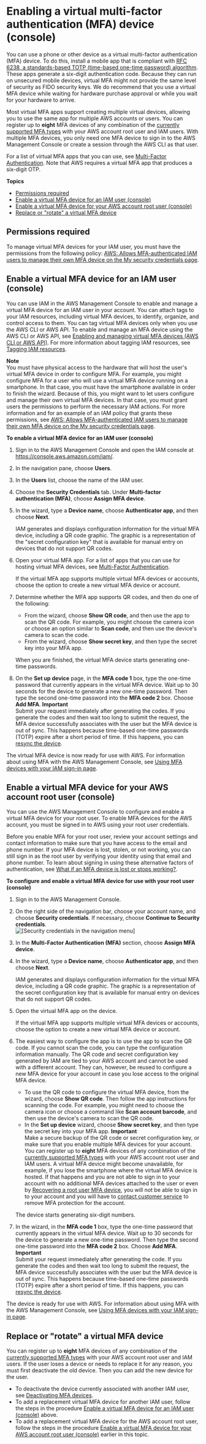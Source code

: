 # Enabling a virtual multi\-factor authentication \(MFA\) device \(console\)<a name="id_credentials_mfa_enable_virtual"></a>

You can use a phone or other device as a virtual multi\-factor authentication \(MFA\) device\. To do this, install a mobile app that is compliant with [RFC 6238, a standards\-based TOTP \(time\-based one\-time password\) algorithm](https://datatracker.ietf.org/doc/html/rfc6238)\. These apps generate a six\-digit authentication code\. Because they can run on unsecured mobile devices, virtual MFA might not provide the same level of security as FIDO security keys\. We do recommend that you use a virtual MFA device while waiting for hardware purchase approval or while you wait for your hardware to arrive\. 

Most virtual MFA apps support creating multiple virtual devices, allowing you to use the same app for multiple AWS accounts or users\. You can register up to **eight** MFA devices of any combination of the [currently supported MFA types](https://aws.amazon.com/iam/features/mfa/) with your AWS account root user and IAM users\. With multiple MFA devices, you only need one MFA device to sign in to the AWS Management Console or create a session through the AWS CLI as that user\.

For a list of virtual MFA apps that you can use, see [Multi\-Factor Authentication](http://aws.amazon.com/iam/details/mfa/)\. Note that AWS requires a virtual MFA app that produces a six\-digit OTP\.

**Topics**
+ [Permissions required](#mfa_enable_virtual_permissions-required)
+ [Enable a virtual MFA device for an IAM user \(console\)](#enable-virt-mfa-for-iam-user)
+ [Enable a virtual MFA device for your AWS account root user \(console\)](#enable-virt-mfa-for-root)
+ [Replace or "rotate" a virtual MFA device](#replace-virt-mfa)

## Permissions required<a name="mfa_enable_virtual_permissions-required"></a>

To manage virtual MFA devices for your IAM user, you must have the permissions from the following policy: [AWS: Allows MFA\-authenticated IAM users to manage their own MFA device on the My security credentials page](reference_policies_examples_aws_my-sec-creds-self-manage-mfa-only.md)\.

## Enable a virtual MFA device for an IAM user \(console\)<a name="enable-virt-mfa-for-iam-user"></a>

You can use IAM in the AWS Management Console to enable and manage a virtual MFA device for an IAM user in your account\. You can attach tags to your IAM resources, including virtual MFA devices, to identify, organize, and control access to them\. You can tag virtual MFA devices only when you use the AWS CLI or AWS API\. To enable and manage an MFA device using the AWS CLI or AWS API, see [Enabling and managing virtual MFA devices \(AWS CLI or AWS API\)](id_credentials_mfa_enable_cliapi.md)\. For more information about tagging IAM resources, see [Tagging IAM resources](id_tags.md)\. 

**Note**  
You must have physical access to the hardware that will host the user's virtual MFA device in order to configure MFA\. For example, you might configure MFA for a user who will use a virtual MFA device running on a smartphone\. In that case, you must have the smartphone available in order to finish the wizard\. Because of this, you might want to let users configure and manage their own virtual MFA devices\. In that case, you must grant users the permissions to perform the necessary IAM actions\. For more information and for an example of an IAM policy that grants these permissions, see [AWS: Allows MFA\-authenticated IAM users to manage their own MFA device on the My security credentials page](reference_policies_examples_aws_my-sec-creds-self-manage-mfa-only.md)\. 

**To enable a virtual MFA device for an IAM user \(console\)**

1. Sign in to the AWS Management Console and open the IAM console at [https://console\.aws\.amazon\.com/iam/](https://console.aws.amazon.com/iam/)\.

1. In the navigation pane, choose **Users**\.

1. In the **Users** list, choose the name of the IAM user\.

1. Choose the **Security Credentials** tab\. Under **Multi\-factor authentication \(MFA\)**, choose **Assign MFA device**\.

1. In the wizard, type a **Device name**, choose **Authenticator app**, and then choose **Next**\.

   IAM generates and displays configuration information for the virtual MFA device, including a QR code graphic\. The graphic is a representation of the "secret configuration key" that is available for manual entry on devices that do not support QR codes\.

1. Open your virtual MFA app\. For a list of apps that you can use for hosting virtual MFA devices, see [Multi\-Factor Authentication](http://aws.amazon.com/iam/details/mfa/)\. 

   If the virtual MFA app supports multiple virtual MFA devices or accounts, choose the option to create a new virtual MFA device or account\.

1. Determine whether the MFA app supports QR codes, and then do one of the following:
   + From the wizard, choose **Show QR code**, and then use the app to scan the QR code\. For example, you might choose the camera icon or choose an option similar to **Scan code**, and then use the device's camera to scan the code\.
   + From the wizard, choose **Show secret key**, and then type the secret key into your MFA app\.

   When you are finished, the virtual MFA device starts generating one\-time passwords\. 

1. On the **Set up device** page, in the **MFA code 1** box, type the one\-time password that currently appears in the virtual MFA device\. Wait up to 30 seconds for the device to generate a new one\-time password\. Then type the second one\-time password into the **MFA code 2** box\. Choose **Add MFA**\. 
**Important**  
Submit your request immediately after generating the codes\. If you generate the codes and then wait too long to submit the request, the MFA device successfully associates with the user but the MFA device is out of sync\. This happens because time\-based one\-time passwords \(TOTP\) expire after a short period of time\. If this happens, you can [resync the device](id_credentials_mfa_sync.md)\.

The virtual MFA device is now ready for use with AWS\. For information about using MFA with the AWS Management Console, see [Using MFA devices with your IAM sign\-in page](console_sign-in-mfa.md)\.

## Enable a virtual MFA device for your AWS account root user \(console\)<a name="enable-virt-mfa-for-root"></a>

You can use the AWS Management Console to configure and enable a virtual MFA device for your root user\. To enable MFA devices for the AWS account, you must be signed in to AWS using your root user credentials\. 

Before you enable MFA for your root user, review your account settings and contact information to make sure that you have access to the email and phone number\. If your MFA device is lost, stolen, or not working, you can still sign in as the root user by verifying your identity using that email and phone number\. To learn about signing in using these alternative factors of authentication, see [What if an MFA device is lost or stops working?](id_credentials_mfa_lost-or-broken.md)\. 

**To configure and enable a virtual MFA device for use with your root user \(console\)**

1. Sign in to the AWS Management Console\.

1. On the right side of the navigation bar, choose your account name, and choose **Security credentials**\. If necessary, choose **Continue to Security credentials**\.  
![\[Security credentials in the navigation menu\]](http://docs.aws.amazon.com/IAM/latest/UserGuide/images/security-credentials-root.shared.console.png)

1. In the **Multi\-Factor Authentication \(MFA\)** section, choose **Assign MFA device**\.

1. In the wizard, type a **Device name**, choose **Authenticator app**, and then choose **Next**\.

   IAM generates and displays configuration information for the virtual MFA device, including a QR code graphic\. The graphic is a representation of the secret configuration key that is available for manual entry on devices that do not support QR codes\.

1. Open the virtual MFA app on the device\. 

   If the virtual MFA app supports multiple virtual MFA devices or accounts, choose the option to create a new virtual MFA device or account\.

1. The easiest way to configure the app is to use the app to scan the QR code\. If you cannot scan the code, you can type the configuration information manually\. The QR code and secret configuration key generated by IAM are tied to your AWS account and cannot be used with a different account\. They can, however, be reused to configure a new MFA device for your account in case you lose access to the original MFA device\.
   + To use the QR code to configure the virtual MFA device, from the wizard, choose **Show QR code**\. Then follow the app instructions for scanning the code\. For example, you might need to choose the camera icon or choose a command like **Scan account barcode**, and then use the device's camera to scan the QR code\.
   + In the **Set up device** wizard, choose **Show secret key**, and then type the secret key into your MFA app\.
**Important**  
Make a secure backup of the QR code or secret configuration key, or make sure that you enable multiple MFA devices for your account\. You can register up to **eight** MFA devices of any combination of the [ currently supported MFA types](https://aws.amazon.com/iam/features/mfa/) with your AWS account root user and IAM users\. A virtual MFA device might become unavailable, for example, if you lose the smartphone where the virtual MFA device is hosted\. If that happens and you are not able to sign in to your account with no additional MFA devices attached to the user or even by [Recovering a root user MFA device](id_credentials_mfa_lost-or-broken.md#root-mfa-lost-or-broken), you will not be able to sign in to your account and you will have to [contact customer service](https://support.aws.amazon.com/#/contacts/aws-mfa-support) to remove MFA protection for the account\. 

   The device starts generating six\-digit numbers\.

1. In the wizard, in the **MFA code 1** box, type the one\-time password that currently appears in the virtual MFA device\. Wait up to 30 seconds for the device to generate a new one\-time password\. Then type the second one\-time password into the **MFA code 2** box\. Choose **Add MFA**\. 
**Important**  
Submit your request immediately after generating the code\. If you generate the codes and then wait too long to submit the request, the MFA device successfully associates with the user but the MFA device is out of sync\. This happens because time\-based one\-time passwords \(TOTP\) expire after a short period of time\. If this happens, you can [resync the device](id_credentials_mfa_sync.md)\.

The device is ready for use with AWS\. For information about using MFA with the AWS Management Console, see [Using MFA devices with your IAM sign\-in page](console_sign-in-mfa.md)\.

## Replace or "rotate" a virtual MFA device<a name="replace-virt-mfa"></a>

You can register up to **eight** MFA devices of any combination of the [ currently supported MFA types](https://aws.amazon.com/iam/features/mfa/) with your AWS account root user and IAM users\. If the user loses a device or needs to replace it for any reason, you must first deactivate the old device\. Then you can add the new device for the user\.
+ To deactivate the device currently associated with another IAM user, see [Deactivating MFA devices](id_credentials_mfa_disable.md)\.
+ To add a replacement virtual MFA device for another IAM user, follow the steps in the procedure [Enable a virtual MFA device for an IAM user \(console\)](#enable-virt-mfa-for-iam-user) above\.
+ To add a replacement virtual MFA device for the AWS account root user, follow the steps in the procedure [Enable a virtual MFA device for your AWS account root user \(console\)](#enable-virt-mfa-for-root) earlier in this topic\.